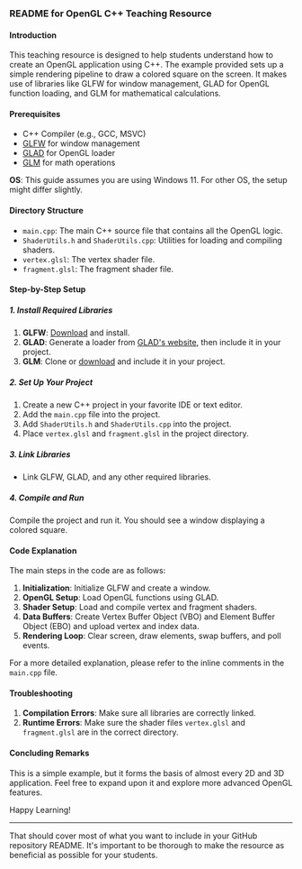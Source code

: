 ### README for OpenGL C++ Teaching Resource

#### Introduction

This teaching resource is designed to help students understand how to create an OpenGL application using C++. The example provided sets up a simple rendering pipeline to draw a colored square on the screen. It makes use of libraries like GLFW for window management, GLAD for OpenGL function loading, and GLM for mathematical calculations.

#### Prerequisites

- C++ Compiler (e.g., GCC, MSVC)
- [GLFW](https://www.glfw.org/download.html) for window management
- [GLAD](https://glad.dav1d.de/) for OpenGL loader
- [GLM](https://github.com/g-truc/glm) for math operations

**OS**: This guide assumes you are using Windows 11. For other OS, the setup might differ slightly.

#### Directory Structure

- `main.cpp`: The main C++ source file that contains all the OpenGL logic.
- `ShaderUtils.h` and `ShaderUtils.cpp`: Utilities for loading and compiling shaders.
- `vertex.glsl`: The vertex shader file.
- `fragment.glsl`: The fragment shader file.

#### Step-by-Step Setup

##### 1. Install Required Libraries

1. **GLFW**: [Download](https://www.glfw.org/download.html) and install.
2. **GLAD**: Generate a loader from [GLAD's website](https://glad.dav1d.de/), then include it in your project.
3. **GLM**: Clone or [download](https://github.com/g-truc/glm) and include it in your project.

##### 2. Set Up Your Project

1. Create a new C++ project in your favorite IDE or text editor.
2. Add the `main.cpp` file into the project.
3. Add `ShaderUtils.h` and `ShaderUtils.cpp` into the project.
4. Place `vertex.glsl` and `fragment.glsl` in the project directory.

##### 3. Link Libraries

- Link GLFW, GLAD, and any other required libraries.

##### 4. Compile and Run

Compile the project and run it. You should see a window displaying a colored square.

#### Code Explanation

The main steps in the code are as follows:

1. **Initialization**: Initialize GLFW and create a window.
2. **OpenGL Setup**: Load OpenGL functions using GLAD.
3. **Shader Setup**: Load and compile vertex and fragment shaders.
4. **Data Buffers**: Create Vertex Buffer Object (VBO) and Element Buffer Object (EBO) and upload vertex and index data.
5. **Rendering Loop**: Clear screen, draw elements, swap buffers, and poll events.

For a more detailed explanation, please refer to the inline comments in the `main.cpp` file.

#### Troubleshooting

1. **Compilation Errors**: Make sure all libraries are correctly linked.
2. **Runtime Errors**: Make sure the shader files `vertex.glsl` and `fragment.glsl` are in the correct directory.

#### Concluding Remarks

This is a simple example, but it forms the basis of almost every 2D and 3D application. Feel free to expand upon it and explore more advanced OpenGL features.

Happy Learning!

---

That should cover most of what you want to include in your GitHub repository README. It's important to be thorough to make the resource as beneficial as possible for your students.
